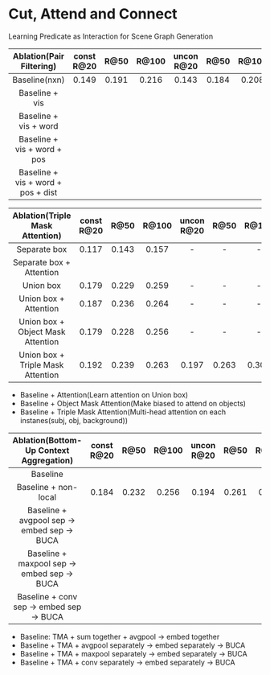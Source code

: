 # Cut, Attend and Connect
Learning Predicate as Interaction for Scene Graph Generation 

| Ablation(Pair Filtering)          |const R@20| R@50 | R@100 |uncon R@20| R@50 | R@100 |
|:---------------------------------:|:--------:|:----:|:-----:|:--------:|:----:|:-----:|
|Baseline(nxn)                      |  0.149   | 0.191| 0.216 |  0.143   | 0.184| 0.208 |
|Baseline + vis                     |          |      |       |          |      |       |
|Baseline + vis + word              |          |      |       |          |      |       |
|Baseline + vis + word + pos        |          |      |       |          |      |       |
|Baseline + vis + word + pos + dist |          |      |       |          |      |       |

| Ablation(Triple Mask Attention)  |const R@20| R@50 | R@100 |uncon R@20| R@50 | R@100 |
|:--------------------------------:|:--------:|:----:|:-----:|:--------:|:----:|:-----:|
|Separate box                      |  0.117   | 0.143| 0.157 |     -    |  -   |   -   |
|Separate box + Attention          |          |      |       |          |      |       |
|Union box                         |  0.179   | 0.229| 0.259 |     -    |  -   |   -   |
|Union box + Attention             |  0.187   | 0.236| 0.264 |     -    |  -   |   -   |
|Union box + Object Mask Attention |  0.179   | 0.228| 0.256 |     -    |  -   |   -   |
|Union box + Triple Mask Attention |  0.192	  | 0.239| 0.263 |   0.197  | 0.263| 0.308 |

- Baseline + Attention(Learn attention on Union box)
- Baseline + Object Mask Attention(Make biased to attend on objects)
- Baseline + Triple Mask Attention(Multi-head attention on each instanes(subj, obj, background))

| Ablation(Bottom-Up Context Aggregation)     |const R@20| R@50 | R@100 |uncon R@20| R@50 | R@100 |
|:-------------------------------------------:|:--------:|:----:|:-----:|:--------:|:----:|:-----:|
|Baseline                                     |          |      |       |          |      |       |
|Baseline + non-local                         |  0.184	 | 0.232|	0.256 |   0.194  | 0.261|  0.308|
|Baseline + avgpool sep -> embed sep -> BUCA  |          |      |       |          |      |       |
|Baseline + maxpool sep -> embed sep -> BUCA  |          |      |       |          |      |       |
|Baseline + conv sep -> embed sep -> BUCA     |          |      |       |          |      |       |

- Baseline: TMA + sum together + avgpool -> embed together
- Baseline + TMA + avgpool separately -> embed separately -> BUCA
- Baseline + TMA + maxpool separately -> embed separately -> BUCA
- Baseline + TMA + conv separately -> embed separately -> BUCA

